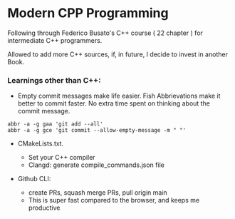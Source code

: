 # Modern CPP Programming

Following through Federico Busato's C++ course ( 22 chapter ) for intermediate C++ programmers.

Allowed to add more C++ sources, if, in future, I decide to invest in another Book.

### Learnings other than C++:
 
- Empty commit messages make life easier. Fish Abbrievations make it better to commit faster. No extra time spent on thinking about the commit message.

```fish
abbr -a -g gaa 'git add --all'
abbr -a -g gce 'git commit --allow-empty-message -m " "'
```

- CMakeLists.txt. 
    - Set your C++ compiler
    - Clangd: generate compile_commands.json file

- Github CLI:
    - create PRs, squash merge PRs, pull origin main
    - This is super fast compared to the browser, and keeps me productive


